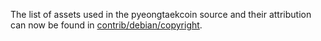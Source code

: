 The list of assets used in the pyeongtaekcoin source and their attribution can now be found in [contrib/debian/copyright](../contrib/debian/copyright).
